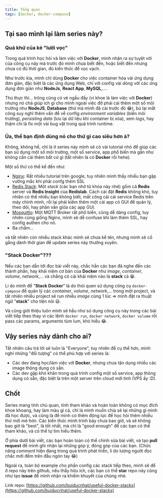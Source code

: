 ```yaml
---
title: Tổng quan
tags: [docker, docker-compose]
---
```


## Tại sao mình lại làm series này?

### Quá khứ của kẻ "lười vọc"

Trong quá trình học hỏi và làm việc với **Docker**, mình nhận ra sự tuyệt vời của công cụ này mà trước đó mình chưa biết đến, hoặc biết đến nhưng chưa có đủ thời gian, đủ kiến thức để vọc vạch.

Như trước kia, mình chỉ dùng **Docker** cho việc container hóa vài ứng dụng đơn giản, đặc biệt là các ứng dụng Web, chỉ với config vài dòng với các ứng dụng đơn giản như **NodeJs**, **React App**, **MySQL**,....

Thú thực thì... trông cũng có vẻ ngầu đấy (vì khoe là làm việc với **Docker**) nhưng nó chả giúp ích gì cho mình ngoài việc đỡ phải cài thêm một số môi trường như **NodeJS**, **Database** (thứ mà mình đã cài trước đó 😂), bù lại mất công suy nghĩ thêm vấn đề về config _environment variables_ (biến môi trường), _persisting data_ (lưu lại dữ liệu khi container bị xóa), xem _logs_, hay thậm chí là fix một vài bug vặt trong quá trình runtime.

### Ủa, thế bạn định dùng nó cho thứ gì cao siêu hơn à?

Không, không hề, chỉ là ở series này mình sẽ có vài tutorial nhỏ để giúp các bạn sử dụng một số môi trường, một số service, app phổ biến mà gần như không cần cài thêm bất cứ gì (tất nhiên là có **Docker** rồi hehe).

Một số thứ có thể kể đến như:

- [Nginx](https://hub.docker.com/_/nginx/): Rất nhiều tutorial trên google, tuy nhiên mình thấy nhiều bạn gặp vướng mắc khi phải confg thêm SSL
- [Redis Stack](https://hub.docker.com/u/redislabs): Một *stack* (các bạn nhớ từ khóa này nhé) gồm cả **Redis** server và **Redis Insight** của **Redislab**. Cách cài đặt **Redis** không khó, tuy nhiên có thể nhiều bạn không biết, mất công cài cái service Redis trên máy chính mình, rồi lại phải kiếm thêm một cái app có GUI để quản lý, theo dõi, hay phân vân giữa các app GUI.
- [Mosquitto](https://hub.docker.com/_/eclipse-mosquitto): Một MQTT Broker rất phổ biến, cũng dễ dàng config, tuy nhiên cũng giống Nginx, mình sẽ dễ confuse khi làm thêm SSL, hay config authen cho nó.
- Ba chấm...

và tất nhiên còn nhiều stack khác mình sẽ chưa kể tên, nhưng mình sẽ cố gắng dành thời gian để update series này thường xuyên.

### "Stack Docker"???

Nếu các bạn dẫn tới đọc bài viết này, chắc hẳn các bạn đã nghe đến các thành phần, hay khái niệm cơ bản của **Docker** như _image_, _container_, _volume_, _network_,... và chẳng có cái khái niệm nào là **stack** cả 😁.

Lí do mình để "**Stack Docker**" là do thói quen sử dụng công cụ `docker-compose` để quản lý các _container_, _volume_, _network_,... trong một project, và tất nhiên nhiều project sẽ run nhiều _image_ cùng 1 lúc => mình đặt ra thuật ngữ "**stack**" cho tiện nói 😃.

Và cũng giới thiệu luôn mình sẽ hầu như sử dụng công cụ này trong các bài viết tiếp theo thay vì các lệnh `docker run`, `docker network`, `docker volume` rồi pass các params, arguments tùm lum, khó hiểu 😂.

## Vậy series này dành cho ai?

Tất nhiên câu trả lời sẽ luôn là "Everyone", tuy nhiên để cụ thể hơn, mình nghĩ những "đối tượng" có thể phù hợp với series là:

- Các dev đang học/làm việc với **Docker**, nhưng chưa tận dụng nhiều các image thông dụng có sẵn.
- Các dev gặp khó khăn trong quá trình config một số service, app thông dụng có sẵn, đặc biệt là trên một server trên cloud mới tinh (VPS ấy :D).

## Chốt

Series mang tính chủ quan, tính tham khảo và hoàn toàn không có mục đích khoe khoang, hay làm màu gì cả, chỉ là mình muốn chia sẻ lại những gì mình đã học được, và cũng là để mình có thêm động lực để học hỏi thêm nhiều thứ mới mẻ hơn. Các kiến thức mình trình bày chưa bao giờ, và sẽ không bao giờ là "best", là tốt nhất, mà chỉ là "good enough" để các bạn có thể tham khảo, và có thể tự tìm hiểu thêm.

Ở phía dưới bài viết, các bạn hoàn toàn có thể chỉnh sửa bài viết, và tạo **pull request** để mình ghi nhận lại những góp ý, đóng góp của các bạn. (Chức năng _comment_ hiện đang trong quá trình phát triển, lí do lượng người đọc chắc mới đếm trên đầu ngón tay 😂)

Ngoài ra, toàn bộ example cho phần config các stack tiếp theo, mình sẽ để ở repo này trên github, nếu thấy hữu ích, các bạn có thể **star** repo này cũng như tạo **issue** để mình nhận ra khiếm khuyết của chúng nhé.

Link repo: [https://github.com/buiducnhat/useful-docker-stacks](https://github.com/buiducnhat/useful-docker-stacks)
